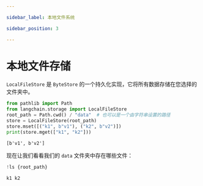 ```yaml
---

sidebar_label: 本地文件系统

sidebar_position: 3

---
```


# 本地文件存储

`LocalFileStore` 是 `ByteStore` 的一个持久化实现，它将所有数据存储在您选择的文件夹中。

```python
from pathlib import Path
from langchain.storage import LocalFileStore
root_path = Path.cwd() / "data"  # 也可以是一个由字符串设置的路径
store = LocalFileStore(root_path)
store.mset([("k1", b"v1"), ("k2", b"v2")])
print(store.mget(["k1", "k2"]))
```

```output
[b'v1', b'v2']
```

现在让我们看看我们的 `data` 文件夹中存在哪些文件：

```python
!ls {root_path}
```

```output
k1 k2
```